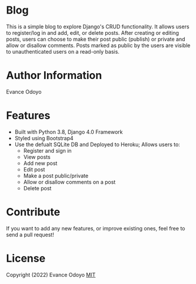 # Blog
This is a simple blog to explore Django's CRUD functionality. It allows users to register/log in and add, edit, or delete posts. After creating or editing posts, users can choose to make their post public (publish) or private and allow or disallow comments. Posts marked as public by the users are visible to unauthenticated users on a read-only basis.

# Author Information 
Evance Odoyo

# Features 
* Built with Python 3.8, Django 4.0 Framework
* Styled using Bootstrap4
* Use the defualt SQLite DB and Deployed to Heroku; Allows users to:
    * Register and sign in
    * View posts
    * Add new post
    * Edit post
    * Make a post public/private
    * Allow or disallow comments on a post
    * Delete post

# Contribute
If you want to add any new features, or improve existing ones, feel free to send a pull request!

# License
Copyright (2022) Evance Odoyo
[MIT](https://opensource.org/licenses/MIT)

